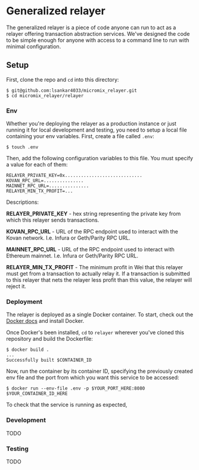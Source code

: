 # Generalized relayer

The generalized relayer is a piece of code anyone can run to act as a relayer offering transaction abstraction services. We've designed the code to be simple enough for anyone with access to a command line to run with minimal configuration.

## Setup

First, clone the repo and `cd` into this directory:

```
$ git@github.com:lsankar4033/micromix_relayer.git
$ cd micromix_relayer/relayer 
```

### Env

Whether you're deploying the relayer as a production instance or just running it for local development and testing, you need to setup a local file containing your env variables. First, create a file called `.env`:

```
$ touch .env
```

Then, add the following configuration variables to this file. You must specify a value for each of them:

```
RELAYER_PRIVATE_KEY=0x.............................
KOVAN_RPC_URL=...............
MAINNET_RPC_URL=...............
RELAYER_MIN_TX_PROFIT=...
```
Descriptions:

**RELAYER\_PRIVATE\_KEY** - hex string representing the private key from which this relayer sends transactions.

**KOVAN\_RPC\_URL** - URL of the RPC endpoint used to interact with the Kovan network. I.e. Infura or Geth/Parity RPC URL.


**MAINNET\_RPC\_URL** - URL of the RPC endpoint used to interact with Ethereum mainnet. I.e. Infura or Geth/Parity RPC URL.


**RELAYER\_MIN\_TX\_PROFIT** - The minimum profit in Wei that this relayer must get from a transaction to actually relay it. If a transaction is submitted to this relayer that nets the relayer less profit than this value, the relayer will reject it.

### Deployment
The relayer is deployed as a single Docker container. To start, check out the [Docker docs](https://docs.docker.com) and install Docker.

Once Docker's been installed, `cd` to `relayer` wherever you've cloned this repository and build the Dockerfile:

```
$ docker build .
...
Successfully built $CONTAINER_ID
```

Now, run the container by its container ID, specifying the previously created env file and the port from which you want this service to be accessed:

```
$ docker run --env-file .env -p $YOUR_PORT_HERE:8080 $YOUR_CONTAINER_ID_HERE
```

To check that the service is running as expected, 

### Development
TODO


### Testing
TODO
